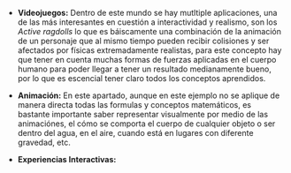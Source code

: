 - **Videojuegos:** Dentro de este mundo se hay mutltiple aplicaciones, una de las más interesantes en cuestión a interactividad y realismo, son los _Active ragdolls_ lo que es báiscamente una combinación de la animación de un personaje que al mismo tiempo pueden recibir colisiones y ser afectados por físicas extremadamente realistas, para este concepto hay que tener en cuenta muchas formas de fuerzas aplicadas en el cuerpo humano para poder llegar a tener un resultado medianamente bueno, por lo que es escencial tener claro todos los conceptos aprendidos.

- **Animación:** En este apartado, aunque en este ejemplo no se aplique de manera directa todas las formulas y conceptos matemáticos, es bastante importante saber representar visualmente por medio de las animaciónes, el cómo se comporta el cuerpo de cualquier objeto o ser dentro del agua, en el aire, cuando está en lugares con diferente gravedad, etc.

- **Experiencias Interactivas:** 
